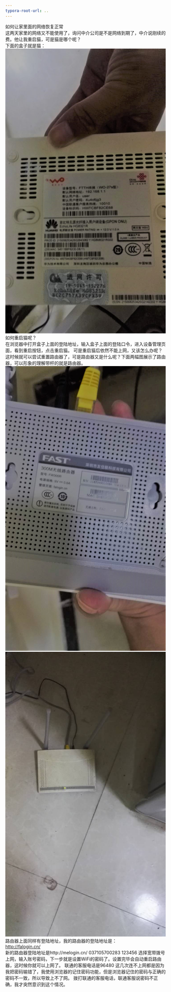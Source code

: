 ```yaml
---
typora-root-url: ..
---
```


如何让家里面的网络恢复正常  
这两天家里的网络又不能使用了，询问中介公司是不是网络到期了，中介说刚续的费。他让我重启猫，可是猫是哪个呢？  
下面的盒子就是猫：  
![](/images/window/路由器设置/3.jpg)  
如何重启猫呢？  
在浏览器中打开盒子上面的登陆地址，输入盒子上面的登陆口令，进入设备管理页面，看到重启按钮，点击重启猫。
可是重启猫后依然不能上网，又该怎么办呢？  
这时候就可以尝试重置路由器了，可是路由器又是什么呢？下面两幅图展示了路由器，可以形象的理解带杆的就是路由器。
![](/images/window/路由器设置/1.jpg) ![](/images/window/路由器设置/2.jpg)  
路由器上面同样有登陆地址，我的路由器的登陆地址是：  
http://falogin.cn/  
新的路由器登陆地址是http://melogin.cn/
037105700283 123456
选择宽带拨号上网，输入账号密码，下一步就是设置WiFi的密码了。设置完毕会自动重启路由器，这时候你就可以上网了。
联通的客服电话是96480
这几次连不上网都是因为我把密码输错了，我使用浏览器的记住密码功能，但是浏览器记住的密码与正确的密码不一致，所以导致上不了网。
拨打联通的客服电话，联通客服说密码不正确，我才突然意识到这个情况。